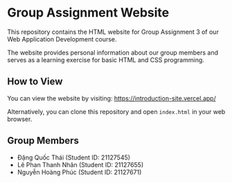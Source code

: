 # Group Assignment Website

This repository contains the HTML website for Group Assignment 3 of our Web Application Development course.

The website provides personal information about our group members and serves as a learning exercise for basic HTML and CSS programming.

## How to View

You can view the website by visiting: https://introduction-site.vercel.app/

Alternatively, you can clone this repository and open `index.html` in your web browser.

## Group Members

- Đặng Quốc Thái (Student ID: 21127545)
- Lê Phan Thanh Nhân (Student ID: 21127655)
- Nguyễn Hoàng Phúc (Student ID: 21127671)
